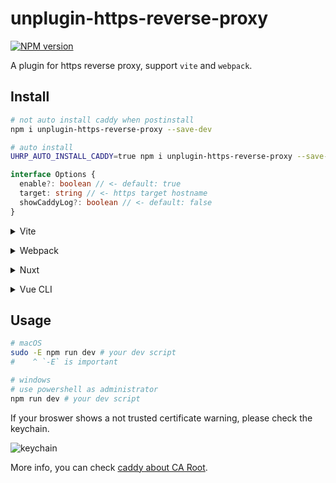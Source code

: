 # unplugin-https-reverse-proxy

[![NPM version](https://img.shields.io/npm/v/unplugin-https-reverse-proxy?color=a1b858&label=)](https://www.npmjs.com/package/unplugin-https-reverse-proxy)

A plugin for https reverse proxy, support `vite` and `webpack`.

## Install

```bash
# not auto install caddy when postinstall
npm i unplugin-https-reverse-proxy --save-dev

# auto install
UHRP_AUTO_INSTALL_CADDY=true npm i unplugin-https-reverse-proxy --save-dev
```

```ts
interface Options {
  enable?: boolean // <- default: true
  target: string // <- https target hostname
  showCaddyLog?: boolean // <- default: false
}
```

<details>
<summary>Vite</summary><br>

```ts
// vite.config.ts
import HttpsReverseProxy from 'unplugin-https-reverse-proxy/vite'

export default defineConfig({
  plugins: [
    HttpsReverseProxy({ /* options */ }),
  ],
})
```

Example: [`playground/`](./playground/)

<br></details>

<details>
<summary>Webpack</summary><br>

```ts
// webpack.config.js
module.exports = {
  /* ... */
  devServer: {
    client: {
      // ↓ for HMR
      webSocketURL: {
        protocol: 'wss',
        hostname: 'xxx', // <- target hostname
        port: 443,
      },
    },
  },
  plugins: [
    require('unplugin-https-reverse-proxy/webpack')({ /* options */ })
  ]
}
```

<br></details>

<details>
<summary>Nuxt</summary><br>

```ts
// nuxt.config.js
export default defineNuxtConfig({
  modules: [
    ['unplugin-https-reverse-proxy/nuxt', { /* options */ }],
  ],
})
```

> This module works for both Nuxt 2 and [Nuxt Vite](https://github.com/nuxt/vite)

<br></details>

<details>
<summary>Vue CLI</summary><br>

```ts
// vue.config.js
module.exports = {
  devServer: {
    client: {
      // ↓ for HMR
      webSocketURL: {
        protocol: 'wss',
        hostname: 'xxx', // <- target hostname
        port: 443,
      },
    },
  },
  configureWebpack: {
    plugins: [
      require('unplugin-https-reverse-proxy/webpack')({ /* options */ }),
    ],
  },
}
```

<br></details>

## Usage

```bash
# macOS
sudo -E npm run dev # your dev script
#    ^ `-E` is important

# windows
# use powershell as administrator
npm run dev # your dev script
```

If your broswer shows a not trusted certificate warning, please check the keychain.

![keychain](https://github.com/zcf0508/unplugin-https-reverse-proxy/blob/main/images/Snipaste_2023-11-16_16-59-55.png)

More info, you can check [caddy about CA Root](https://caddyserver.com/docs/automatic-https#ca-root).